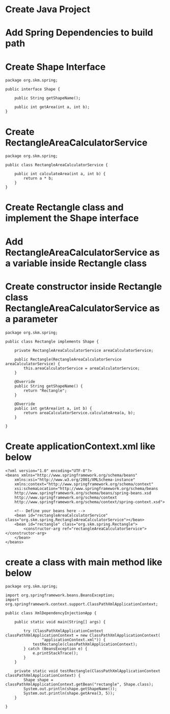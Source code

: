 # Create Java Project
# Add Spring Dependencies to build path
# Create Shape Interface
```
package org.skm.spring;

public interface Shape {

	public String getShapeName();
	
	public int getArea(int a, int b);
}
```
# Create RectangleAreaCalculatorService
```
package org.skm.spring;

public class RectangleAreaCalculatorService {

	public int calculateArea(int a, int b) {
		return a * b;
	}
}

```
# Create Rectangle class and implement the Shape interface
# Add RectangleAreaCalculatorService as a variable inside Rectangle class
# Create constructor inside Rectangle class RectangleAreaCalculatorService as a parameter
```
package org.skm.spring;

public class Rectangle implements Shape {

	private RectangleAreaCalculatorService areaCalculatorService;

	public Rectangle(RectangleAreaCalculatorService areaCalculatorService) {
		this.areaCalculatorService = areaCalculatorService;
	}

	@Override
	public String getShapeName() {
		return "Rectangle";
	}

	@Override
	public int getArea(int a, int b) {
		return areaCalculatorService.calculateArea(a, b);
	}

}

```
# Create applicationContext.xml like below
```
<?xml version="1.0" encoding="UTF-8"?>
<beans xmlns="http://www.springframework.org/schema/beans"
    xmlns:xsi="http://www.w3.org/2001/XMLSchema-instance" 
    xmlns:context="http://www.springframework.org/schema/context"
    xsi:schemaLocation="http://www.springframework.org/schema/beans
    http://www.springframework.org/schema/beans/spring-beans.xsd
    http://www.springframework.org/schema/context
    http://www.springframework.org/schema/context/spring-context.xsd">

    <!-- Define your beans here -->
    <bean id="rectangleAreaCalculatorService" class="org.skm.spring.RectangleAreaCalculatorService"></bean>
    <bean id="rectangle" class="org.skm.spring.Rectangle">
    	<constructor-arg ref="rectangleAreaCalculatorService"></constructor-arg>
    </bean>
</beans>
```
# create a class with main method like below
```
package org.skm.spring;

import org.springframework.beans.BeansException;
import org.springframework.context.support.ClassPathXmlApplicationContext;

public class XmlDependencyInjectionApp {

	public static void main(String[] args) {

		try (ClassPathXmlApplicationContext classPathXmlApplicationContext = new ClassPathXmlApplicationContext(
				"applicationContext.xml")) {
			testRectangle(classPathXmlApplicationContext);
		} catch (BeansException e) {
			e.printStackTrace();
		}
	}

	private static void testRectangle(ClassPathXmlApplicationContext classPathXmlApplicationContext) {
		Shape shape = classPathXmlApplicationContext.getBean("rectangle", Shape.class);
		System.out.println(shape.getShapeName());
		System.out.println(shape.getArea(3, 5));
	}

}
```
